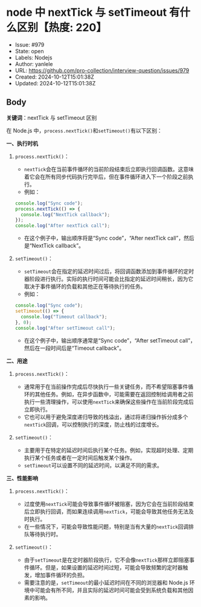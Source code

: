 # node 中 nextTick 与 setTimeout 有什么区别【热度: 220】

- Issue: #979
- State: open
- Labels: Nodejs
- Author: yanlele
- URL: https://github.com/pro-collection/interview-question/issues/979
- Created: 2024-10-12T15:01:38Z
- Updated: 2024-10-12T15:01:38Z

## Body

**关键词**：nextTick 与 setTimeout 区别

在 Node.js 中，`process.nextTick()`和`setTimeout()`有以下区别：

**一、执行时机**

1. `process.nextTick()`：

   - `nextTick`会在当前事件循环的当前阶段结束后立即执行回调函数。这意味着它会在所有同步代码执行完毕后，但在事件循环进入下一个阶段之前执行。
   - 例如：

   ```javascript
   console.log("Sync code");
   process.nextTick(() => {
     console.log("NextTick callback");
   });
   console.log("After nextTick call");
   ```

   - 在这个例子中，输出顺序将是“Sync code”，“After nextTick call”，然后是“NextTick callback”。

2. `setTimeout()`：
   - `setTimeout`会在指定的延迟时间过后，将回调函数添加到事件循环的定时器阶段进行执行。实际的执行时间可能会比指定的延迟时间稍长，因为它取决于事件循环的负载和其他正在等待执行的任务。
   - 例如：
   ```javascript
   console.log("Sync code");
   setTimeout(() => {
     console.log("Timeout callback");
   }, 0);
   console.log("After setTimeout call");
   ```
   - 在这个例子中，输出顺序通常是“Sync code”，“After setTimeout call”，然后在一段时间后是“Timeout callback”。

**二、用途**

1. `process.nextTick()`：

   - 通常用于在当前操作完成后尽快执行一些关键任务，而不希望阻塞事件循环的其他任务。例如，在异步函数中，可能需要在返回控制给调用者之前执行一些清理操作，可以使用`nextTick`来确保这些操作在当前阶段完成后立即执行。
   - 它也可以用于避免深度递归导致的栈溢出，通过将递归操作拆分成多个`nextTick`回调，可以控制执行的深度，防止栈的过度增长。

2. `setTimeout()`：
   - 主要用于在特定的延迟时间后执行某个任务。例如，实现超时处理、定期执行某个任务或者在一定时间后触发某个操作。
   - `setTimeout`可以设置不同的延迟时间，以满足不同的需求。

**三、性能影响**

1. `process.nextTick()`：

   - 过度使用`nextTick`可能会导致事件循环被阻塞，因为它会在当前阶段结束后立即执行回调，而如果连续调用`nextTick`，可能会导致其他任务无法及时执行。
   - 在一些情况下，可能会导致性能问题，特别是当有大量的`nextTick`回调排队等待执行时。

2. `setTimeout()`：
   - 由于`setTimeout`是在定时器阶段执行，它不会像`nextTick`那样立即阻塞事件循环。但是，如果设置的延迟时间过短，可能会导致频繁的定时器触发，增加事件循环的负担。
   - 需要注意的是，`setTimeout`的最小延迟时间在不同的浏览器和 Node.js 环境中可能会有所不同，并且实际的延迟时间可能会受到系统负载和其他因素的影响。

